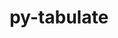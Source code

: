 ---
title: "py-tabulate"
layout: cache
categories: [package, develop]
meta: {"versions": ["0.8.9"], "compilers": ["gcc@=7.3.1", "gcc@=7.5.0"], "oss": ["amzn2", "ubuntu18.04"], "platforms": ["linux"], "targets": ["aarch64", "neoverse_n1", "x86_64", "x86_64_v3"], "stacks": ["aws-isc", "aws-isc-aarch64", "radiuss"], "num_specs": 59, "num_specs_by_stack": {"aws-isc-aarch64": 4, "aws-isc": 2, "radiuss": 53}}
spec_details: [{"hash": "lrxm5zmdpzyf2bdqq27h2lgytg6gaz5k", "compiler": "gcc@=7.3.1", "versions": ["0.8.9"], "os": "amzn2", "platform": "linux", "target": "aarch64", "variants": ["build_system=python_pip"], "stacks": ["aws-isc-aarch64"], "size": "-", "tarball": "https://binaries.spack.io/develop/build_cache/linux-amzn2-aarch64/gcc-7.3.1/py-tabulate-0.8.9/linux-amzn2-aarch64-gcc-7.3.1-py-tabulate-0.8.9-lrxm5zmdpzyf2bdqq27h2lgytg6gaz5k.spack"}, {"hash": "b2alljajeoo4e4fknupo64zytdklsklg", "compiler": "gcc@=7.3.1", "versions": ["0.8.9"], "os": "amzn2", "platform": "linux", "target": "aarch64", "variants": ["build_system=python_pip"], "stacks": ["aws-isc-aarch64"], "size": "-", "tarball": "https://binaries.spack.io/develop/build_cache/linux-amzn2-aarch64/gcc-7.3.1/py-tabulate-0.8.9/linux-amzn2-aarch64-gcc-7.3.1-py-tabulate-0.8.9-b2alljajeoo4e4fknupo64zytdklsklg.spack"}, {"hash": "zhjbua2dzfwanxkhlxy7opy2fzkf4omf", "compiler": "gcc@=7.3.1", "versions": ["0.8.9"], "os": "amzn2", "platform": "linux", "target": "neoverse_n1", "variants": ["build_system=python_pip"], "stacks": ["aws-isc-aarch64"], "size": "-", "tarball": "https://binaries.spack.io/develop/build_cache/linux-amzn2-neoverse_n1/gcc-7.3.1/py-tabulate-0.8.9/linux-amzn2-neoverse_n1-gcc-7.3.1-py-tabulate-0.8.9-zhjbua2dzfwanxkhlxy7opy2fzkf4omf.spack"}, {"hash": "snuur3kbphwn2xowkbpnngpchr5qz3wf", "compiler": "gcc@=7.3.1", "versions": ["0.8.9"], "os": "amzn2", "platform": "linux", "target": "neoverse_n1", "variants": ["build_system=python_pip"], "stacks": ["aws-isc-aarch64"], "size": "-", "tarball": "https://binaries.spack.io/develop/build_cache/linux-amzn2-neoverse_n1/gcc-7.3.1/py-tabulate-0.8.9/linux-amzn2-neoverse_n1-gcc-7.3.1-py-tabulate-0.8.9-snuur3kbphwn2xowkbpnngpchr5qz3wf.spack"}, {"hash": "5mr3orhqvqe7l63ympicihzv3nio5cir", "compiler": "gcc@=7.3.1", "versions": ["0.8.9"], "os": "amzn2", "platform": "linux", "target": "x86_64_v3", "variants": ["build_system=python_pip"], "stacks": ["aws-isc"], "size": "-", "tarball": "https://binaries.spack.io/develop/build_cache/linux-amzn2-x86_64_v3/gcc-7.3.1/py-tabulate-0.8.9/linux-amzn2-x86_64_v3-gcc-7.3.1-py-tabulate-0.8.9-5mr3orhqvqe7l63ympicihzv3nio5cir.spack"}, {"hash": "54a2wtaggcck7vcui5oyigt6nbttlvfz", "compiler": "gcc@=7.3.1", "versions": ["0.8.9"], "os": "amzn2", "platform": "linux", "target": "x86_64_v3", "variants": ["build_system=python_pip"], "stacks": ["aws-isc"], "size": "-", "tarball": "https://binaries.spack.io/develop/build_cache/linux-amzn2-x86_64_v3/gcc-7.3.1/py-tabulate-0.8.9/linux-amzn2-x86_64_v3-gcc-7.3.1-py-tabulate-0.8.9-54a2wtaggcck7vcui5oyigt6nbttlvfz.spack"}, {"hash": "qdezzzsxvhojn7ctv4f2toctxavwjbeb", "compiler": "gcc@=7.5.0", "versions": ["0.8.9"], "os": "ubuntu18.04", "platform": "linux", "target": "x86_64", "variants": [], "stacks": ["radiuss"], "size": "-", "tarball": "https://binaries.spack.io/develop/build_cache/linux-ubuntu18.04-x86_64/gcc-7.5.0/py-tabulate-0.8.9/linux-ubuntu18.04-x86_64-gcc-7.5.0-py-tabulate-0.8.9-qdezzzsxvhojn7ctv4f2toctxavwjbeb.spack"}, {"hash": "qzcqnt3gbdbji6rctfsmyu6xfefubnur", "compiler": "gcc@=7.5.0", "versions": ["0.8.9"], "os": "ubuntu18.04", "platform": "linux", "target": "x86_64", "variants": ["build_system=python_pip"], "stacks": ["radiuss"], "size": "-", "tarball": "https://binaries.spack.io/develop/build_cache/linux-ubuntu18.04-x86_64/gcc-7.5.0/py-tabulate-0.8.9/linux-ubuntu18.04-x86_64-gcc-7.5.0-py-tabulate-0.8.9-qzcqnt3gbdbji6rctfsmyu6xfefubnur.spack"}, {"hash": "3wytcopywpaul2buo3jdwo7zegflblhu", "compiler": "gcc@=7.5.0", "versions": ["0.8.9"], "os": "ubuntu18.04", "platform": "linux", "target": "x86_64", "variants": [], "stacks": ["radiuss"], "size": "-", "tarball": "https://binaries.spack.io/develop/build_cache/linux-ubuntu18.04-x86_64/gcc-7.5.0/py-tabulate-0.8.9/linux-ubuntu18.04-x86_64-gcc-7.5.0-py-tabulate-0.8.9-3wytcopywpaul2buo3jdwo7zegflblhu.spack"}, {"hash": "p2jigmj5kztg2vpnvsqvqj4vhhxmwb65", "compiler": "gcc@=7.5.0", "versions": ["0.8.9"], "os": "ubuntu18.04", "platform": "linux", "target": "x86_64", "variants": [], "stacks": ["radiuss"], "size": "-", "tarball": "https://binaries.spack.io/develop/build_cache/linux-ubuntu18.04-x86_64/gcc-7.5.0/py-tabulate-0.8.9/linux-ubuntu18.04-x86_64-gcc-7.5.0-py-tabulate-0.8.9-p2jigmj5kztg2vpnvsqvqj4vhhxmwb65.spack"}, {"hash": "jrj2s5oeg3xvsj3j5uzd67vep6l5pqbe", "compiler": "gcc@=7.5.0", "versions": ["0.8.9"], "os": "ubuntu18.04", "platform": "linux", "target": "x86_64", "variants": [], "stacks": ["radiuss"], "size": "-", "tarball": "https://binaries.spack.io/develop/build_cache/linux-ubuntu18.04-x86_64/gcc-7.5.0/py-tabulate-0.8.9/linux-ubuntu18.04-x86_64-gcc-7.5.0-py-tabulate-0.8.9-jrj2s5oeg3xvsj3j5uzd67vep6l5pqbe.spack"}, {"hash": "gou55c6kmzk4q53rrvht65pw5undvc4a", "compiler": "gcc@=7.5.0", "versions": ["0.8.9"], "os": "ubuntu18.04", "platform": "linux", "target": "x86_64", "variants": [], "stacks": ["radiuss"], "size": "-", "tarball": "https://binaries.spack.io/develop/build_cache/linux-ubuntu18.04-x86_64/gcc-7.5.0/py-tabulate-0.8.9/linux-ubuntu18.04-x86_64-gcc-7.5.0-py-tabulate-0.8.9-gou55c6kmzk4q53rrvht65pw5undvc4a.spack"}, {"hash": "7gfyxutv77ljvbvauz6q54psesrs5wpb", "compiler": "gcc@=7.5.0", "versions": ["0.8.9"], "os": "ubuntu18.04", "platform": "linux", "target": "x86_64", "variants": [], "stacks": ["radiuss"], "size": "-", "tarball": "https://binaries.spack.io/develop/build_cache/linux-ubuntu18.04-x86_64/gcc-7.5.0/py-tabulate-0.8.9/linux-ubuntu18.04-x86_64-gcc-7.5.0-py-tabulate-0.8.9-7gfyxutv77ljvbvauz6q54psesrs5wpb.spack"}, {"hash": "4slusctezx6xvbi7ytawubcn67cs3zhd", "compiler": "gcc@=7.5.0", "versions": ["0.8.9"], "os": "ubuntu18.04", "platform": "linux", "target": "x86_64", "variants": [], "stacks": ["radiuss"], "size": "-", "tarball": "https://binaries.spack.io/develop/build_cache/linux-ubuntu18.04-x86_64/gcc-7.5.0/py-tabulate-0.8.9/linux-ubuntu18.04-x86_64-gcc-7.5.0-py-tabulate-0.8.9-4slusctezx6xvbi7ytawubcn67cs3zhd.spack"}, {"hash": "wkmllp6w5wrzionytrlilrztaq6aaabl", "compiler": "gcc@=7.5.0", "versions": ["0.8.9"], "os": "ubuntu18.04", "platform": "linux", "target": "x86_64", "variants": [], "stacks": ["radiuss"], "size": "-", "tarball": "https://binaries.spack.io/develop/build_cache/linux-ubuntu18.04-x86_64/gcc-7.5.0/py-tabulate-0.8.9/linux-ubuntu18.04-x86_64-gcc-7.5.0-py-tabulate-0.8.9-wkmllp6w5wrzionytrlilrztaq6aaabl.spack"}, {"hash": "jb4verlab4uzhj25hepiqwumj3qq4f4i", "compiler": "gcc@=7.5.0", "versions": ["0.8.9"], "os": "ubuntu18.04", "platform": "linux", "target": "x86_64", "variants": [], "stacks": ["radiuss"], "size": "-", "tarball": "https://binaries.spack.io/develop/build_cache/linux-ubuntu18.04-x86_64/gcc-7.5.0/py-tabulate-0.8.9/linux-ubuntu18.04-x86_64-gcc-7.5.0-py-tabulate-0.8.9-jb4verlab4uzhj25hepiqwumj3qq4f4i.spack"}, {"hash": "tq3aku2xugap55hp5nei24enqwvjkn2v", "compiler": "gcc@=7.5.0", "versions": ["0.8.9"], "os": "ubuntu18.04", "platform": "linux", "target": "x86_64", "variants": [], "stacks": ["radiuss"], "size": "-", "tarball": "https://binaries.spack.io/develop/build_cache/linux-ubuntu18.04-x86_64/gcc-7.5.0/py-tabulate-0.8.9/linux-ubuntu18.04-x86_64-gcc-7.5.0-py-tabulate-0.8.9-tq3aku2xugap55hp5nei24enqwvjkn2v.spack"}, {"hash": "sqgxa2hr73qfmgzk3cybg7tgikyfueqh", "compiler": "gcc@=7.5.0", "versions": ["0.8.9"], "os": "ubuntu18.04", "platform": "linux", "target": "x86_64", "variants": [], "stacks": ["radiuss"], "size": "-", "tarball": "https://binaries.spack.io/develop/build_cache/linux-ubuntu18.04-x86_64/gcc-7.5.0/py-tabulate-0.8.9/linux-ubuntu18.04-x86_64-gcc-7.5.0-py-tabulate-0.8.9-sqgxa2hr73qfmgzk3cybg7tgikyfueqh.spack"}, {"hash": "zokvmn4aib555dwuts555clwzui5zgkh", "compiler": "gcc@=7.5.0", "versions": ["0.8.9"], "os": "ubuntu18.04", "platform": "linux", "target": "x86_64", "variants": [], "stacks": ["radiuss"], "size": "-", "tarball": "https://binaries.spack.io/develop/build_cache/linux-ubuntu18.04-x86_64/gcc-7.5.0/py-tabulate-0.8.9/linux-ubuntu18.04-x86_64-gcc-7.5.0-py-tabulate-0.8.9-zokvmn4aib555dwuts555clwzui5zgkh.spack"}, {"hash": "aqrnqzqemkdiyetotktamexu6y2z66wh", "compiler": "gcc@=7.5.0", "versions": ["0.8.9"], "os": "ubuntu18.04", "platform": "linux", "target": "x86_64", "variants": [], "stacks": ["radiuss"], "size": "-", "tarball": "https://binaries.spack.io/develop/build_cache/linux-ubuntu18.04-x86_64/gcc-7.5.0/py-tabulate-0.8.9/linux-ubuntu18.04-x86_64-gcc-7.5.0-py-tabulate-0.8.9-aqrnqzqemkdiyetotktamexu6y2z66wh.spack"}, {"hash": "huxzh7ooc2kgqudmbcij5w56u2txdzpo", "compiler": "gcc@=7.5.0", "versions": ["0.8.9"], "os": "ubuntu18.04", "platform": "linux", "target": "x86_64", "variants": [], "stacks": ["radiuss"], "size": "-", "tarball": "https://binaries.spack.io/develop/build_cache/linux-ubuntu18.04-x86_64/gcc-7.5.0/py-tabulate-0.8.9/linux-ubuntu18.04-x86_64-gcc-7.5.0-py-tabulate-0.8.9-huxzh7ooc2kgqudmbcij5w56u2txdzpo.spack"}, {"hash": "6gybyiy5hhr4d2mkqgxsvb23hhlevlkt", "compiler": "gcc@=7.5.0", "versions": ["0.8.9"], "os": "ubuntu18.04", "platform": "linux", "target": "x86_64", "variants": [], "stacks": ["radiuss"], "size": "-", "tarball": "https://binaries.spack.io/develop/build_cache/linux-ubuntu18.04-x86_64/gcc-7.5.0/py-tabulate-0.8.9/linux-ubuntu18.04-x86_64-gcc-7.5.0-py-tabulate-0.8.9-6gybyiy5hhr4d2mkqgxsvb23hhlevlkt.spack"}, {"hash": "xctzcdrcz6g2qd2a3nwagepp6sjf425j", "compiler": "gcc@=7.5.0", "versions": ["0.8.9"], "os": "ubuntu18.04", "platform": "linux", "target": "x86_64", "variants": [], "stacks": ["radiuss"], "size": "-", "tarball": "https://binaries.spack.io/develop/build_cache/linux-ubuntu18.04-x86_64/gcc-7.5.0/py-tabulate-0.8.9/linux-ubuntu18.04-x86_64-gcc-7.5.0-py-tabulate-0.8.9-xctzcdrcz6g2qd2a3nwagepp6sjf425j.spack"}, {"hash": "lhtuq222nknvr5g4ohvgl57ss42w377p", "compiler": "gcc@=7.5.0", "versions": ["0.8.9"], "os": "ubuntu18.04", "platform": "linux", "target": "x86_64", "variants": [], "stacks": ["radiuss"], "size": "-", "tarball": "https://binaries.spack.io/develop/build_cache/linux-ubuntu18.04-x86_64/gcc-7.5.0/py-tabulate-0.8.9/linux-ubuntu18.04-x86_64-gcc-7.5.0-py-tabulate-0.8.9-lhtuq222nknvr5g4ohvgl57ss42w377p.spack"}, {"hash": "av4ufpxpo4flapdytc5ctsvlh3f4cogq", "compiler": "gcc@=7.5.0", "versions": ["0.8.9"], "os": "ubuntu18.04", "platform": "linux", "target": "x86_64", "variants": [], "stacks": ["radiuss"], "size": "-", "tarball": "https://binaries.spack.io/develop/build_cache/linux-ubuntu18.04-x86_64/gcc-7.5.0/py-tabulate-0.8.9/linux-ubuntu18.04-x86_64-gcc-7.5.0-py-tabulate-0.8.9-av4ufpxpo4flapdytc5ctsvlh3f4cogq.spack"}, {"hash": "ggsm2ivqoimst4ve2vysjm7tc2swrw6s", "compiler": "gcc@=7.5.0", "versions": ["0.8.9"], "os": "ubuntu18.04", "platform": "linux", "target": "x86_64", "variants": [], "stacks": ["radiuss"], "size": "-", "tarball": "https://binaries.spack.io/develop/build_cache/linux-ubuntu18.04-x86_64/gcc-7.5.0/py-tabulate-0.8.9/linux-ubuntu18.04-x86_64-gcc-7.5.0-py-tabulate-0.8.9-ggsm2ivqoimst4ve2vysjm7tc2swrw6s.spack"}, {"hash": "3k2ufo5nozmek4vvtuw6hbgmhqn6gnt6", "compiler": "gcc@=7.5.0", "versions": ["0.8.9"], "os": "ubuntu18.04", "platform": "linux", "target": "x86_64", "variants": [], "stacks": ["radiuss"], "size": "-", "tarball": "https://binaries.spack.io/develop/build_cache/linux-ubuntu18.04-x86_64/gcc-7.5.0/py-tabulate-0.8.9/linux-ubuntu18.04-x86_64-gcc-7.5.0-py-tabulate-0.8.9-3k2ufo5nozmek4vvtuw6hbgmhqn6gnt6.spack"}, {"hash": "ey2pfkrhi5gv5bd6q6eh73hqkr25xoqq", "compiler": "gcc@=7.5.0", "versions": ["0.8.9"], "os": "ubuntu18.04", "platform": "linux", "target": "x86_64", "variants": [], "stacks": ["radiuss"], "size": "-", "tarball": "https://binaries.spack.io/develop/build_cache/linux-ubuntu18.04-x86_64/gcc-7.5.0/py-tabulate-0.8.9/linux-ubuntu18.04-x86_64-gcc-7.5.0-py-tabulate-0.8.9-ey2pfkrhi5gv5bd6q6eh73hqkr25xoqq.spack"}, {"hash": "o2nq7oo4wgmf2aqutwgr6rtymi2mkwnq", "compiler": "gcc@=7.5.0", "versions": ["0.8.9"], "os": "ubuntu18.04", "platform": "linux", "target": "x86_64", "variants": [], "stacks": ["radiuss"], "size": "-", "tarball": "https://binaries.spack.io/develop/build_cache/linux-ubuntu18.04-x86_64/gcc-7.5.0/py-tabulate-0.8.9/linux-ubuntu18.04-x86_64-gcc-7.5.0-py-tabulate-0.8.9-o2nq7oo4wgmf2aqutwgr6rtymi2mkwnq.spack"}, {"hash": "wjwcg2pap4zhlw53ai3mrfibjdsjh24d", "compiler": "gcc@=7.5.0", "versions": ["0.8.9"], "os": "ubuntu18.04", "platform": "linux", "target": "x86_64", "variants": ["build_system=python_pip"], "stacks": ["radiuss"], "size": "-", "tarball": "https://binaries.spack.io/develop/build_cache/linux-ubuntu18.04-x86_64/gcc-7.5.0/py-tabulate-0.8.9/linux-ubuntu18.04-x86_64-gcc-7.5.0-py-tabulate-0.8.9-wjwcg2pap4zhlw53ai3mrfibjdsjh24d.spack"}, {"hash": "bzlpp4nubgxoy7wgzud4nt6xhwnlcy6r", "compiler": "gcc@=7.5.0", "versions": ["0.8.9"], "os": "ubuntu18.04", "platform": "linux", "target": "x86_64", "variants": [], "stacks": ["radiuss"], "size": "-", "tarball": "https://binaries.spack.io/develop/build_cache/linux-ubuntu18.04-x86_64/gcc-7.5.0/py-tabulate-0.8.9/linux-ubuntu18.04-x86_64-gcc-7.5.0-py-tabulate-0.8.9-bzlpp4nubgxoy7wgzud4nt6xhwnlcy6r.spack"}, {"hash": "5knvzvw4tymwujoegg7unvk4zpdddyn6", "compiler": "gcc@=7.5.0", "versions": ["0.8.9"], "os": "ubuntu18.04", "platform": "linux", "target": "x86_64", "variants": [], "stacks": ["radiuss"], "size": "-", "tarball": "https://binaries.spack.io/develop/build_cache/linux-ubuntu18.04-x86_64/gcc-7.5.0/py-tabulate-0.8.9/linux-ubuntu18.04-x86_64-gcc-7.5.0-py-tabulate-0.8.9-5knvzvw4tymwujoegg7unvk4zpdddyn6.spack"}, {"hash": "nr5as7wkmbyqrydrablj27jmuv3uu65v", "compiler": "gcc@=7.5.0", "versions": ["0.8.9"], "os": "ubuntu18.04", "platform": "linux", "target": "x86_64", "variants": [], "stacks": ["radiuss"], "size": "-", "tarball": "https://binaries.spack.io/develop/build_cache/linux-ubuntu18.04-x86_64/gcc-7.5.0/py-tabulate-0.8.9/linux-ubuntu18.04-x86_64-gcc-7.5.0-py-tabulate-0.8.9-nr5as7wkmbyqrydrablj27jmuv3uu65v.spack"}, {"hash": "aevia2iwqqhlmf675me57qwehqrfnkdm", "compiler": "gcc@=7.5.0", "versions": ["0.8.9"], "os": "ubuntu18.04", "platform": "linux", "target": "x86_64", "variants": ["build_system=python_pip"], "stacks": ["radiuss"], "size": "-", "tarball": "https://binaries.spack.io/develop/build_cache/linux-ubuntu18.04-x86_64/gcc-7.5.0/py-tabulate-0.8.9/linux-ubuntu18.04-x86_64-gcc-7.5.0-py-tabulate-0.8.9-aevia2iwqqhlmf675me57qwehqrfnkdm.spack"}, {"hash": "pyabq7zxqgk7ppmzqqaye25buseuzoax", "compiler": "gcc@=7.5.0", "versions": ["0.8.9"], "os": "ubuntu18.04", "platform": "linux", "target": "x86_64", "variants": [], "stacks": ["radiuss"], "size": "-", "tarball": "https://binaries.spack.io/develop/build_cache/linux-ubuntu18.04-x86_64/gcc-7.5.0/py-tabulate-0.8.9/linux-ubuntu18.04-x86_64-gcc-7.5.0-py-tabulate-0.8.9-pyabq7zxqgk7ppmzqqaye25buseuzoax.spack"}, {"hash": "crn2x6mvjw3w3rlauvjrnqgaw5p25ncq", "compiler": "gcc@=7.5.0", "versions": ["0.8.9"], "os": "ubuntu18.04", "platform": "linux", "target": "x86_64", "variants": [], "stacks": ["radiuss"], "size": "-", "tarball": "https://binaries.spack.io/develop/build_cache/linux-ubuntu18.04-x86_64/gcc-7.5.0/py-tabulate-0.8.9/linux-ubuntu18.04-x86_64-gcc-7.5.0-py-tabulate-0.8.9-crn2x6mvjw3w3rlauvjrnqgaw5p25ncq.spack"}, {"hash": "pt6ecobqpn2yvzs3gg3hextqk65c2rdb", "compiler": "gcc@=7.5.0", "versions": ["0.8.9"], "os": "ubuntu18.04", "platform": "linux", "target": "x86_64", "variants": [], "stacks": ["radiuss"], "size": "-", "tarball": "https://binaries.spack.io/develop/build_cache/linux-ubuntu18.04-x86_64/gcc-7.5.0/py-tabulate-0.8.9/linux-ubuntu18.04-x86_64-gcc-7.5.0-py-tabulate-0.8.9-pt6ecobqpn2yvzs3gg3hextqk65c2rdb.spack"}, {"hash": "5flj3eifapupo5xcivglgwp67djpqebi", "compiler": "gcc@=7.5.0", "versions": ["0.8.9"], "os": "ubuntu18.04", "platform": "linux", "target": "x86_64", "variants": [], "stacks": ["radiuss"], "size": "-", "tarball": "https://binaries.spack.io/develop/build_cache/linux-ubuntu18.04-x86_64/gcc-7.5.0/py-tabulate-0.8.9/linux-ubuntu18.04-x86_64-gcc-7.5.0-py-tabulate-0.8.9-5flj3eifapupo5xcivglgwp67djpqebi.spack"}, {"hash": "e6vxa667uqrpt4vz6td72ximdvx25w7h", "compiler": "gcc@=7.5.0", "versions": ["0.8.9"], "os": "ubuntu18.04", "platform": "linux", "target": "x86_64", "variants": ["build_system=python_pip"], "stacks": ["radiuss"], "size": "-", "tarball": "https://binaries.spack.io/develop/build_cache/linux-ubuntu18.04-x86_64/gcc-7.5.0/py-tabulate-0.8.9/linux-ubuntu18.04-x86_64-gcc-7.5.0-py-tabulate-0.8.9-e6vxa667uqrpt4vz6td72ximdvx25w7h.spack"}, {"hash": "ntg4n5z34r7mzgpoxrs3i2j3g4wzbbyb", "compiler": "gcc@=7.5.0", "versions": ["0.8.9"], "os": "ubuntu18.04", "platform": "linux", "target": "x86_64", "variants": ["build_system=python_pip"], "stacks": ["radiuss"], "size": "-", "tarball": "https://binaries.spack.io/develop/build_cache/linux-ubuntu18.04-x86_64/gcc-7.5.0/py-tabulate-0.8.9/linux-ubuntu18.04-x86_64-gcc-7.5.0-py-tabulate-0.8.9-ntg4n5z34r7mzgpoxrs3i2j3g4wzbbyb.spack"}, {"hash": "mpqq26fcb3wl4mm6lxohxiqjyjpp2k3g", "compiler": "gcc@=7.5.0", "versions": ["0.8.9"], "os": "ubuntu18.04", "platform": "linux", "target": "x86_64", "variants": [], "stacks": ["radiuss"], "size": "-", "tarball": "https://binaries.spack.io/develop/build_cache/linux-ubuntu18.04-x86_64/gcc-7.5.0/py-tabulate-0.8.9/linux-ubuntu18.04-x86_64-gcc-7.5.0-py-tabulate-0.8.9-mpqq26fcb3wl4mm6lxohxiqjyjpp2k3g.spack"}, {"hash": "xopvidffarta37rtjyi73jo3p5z47zhf", "compiler": "gcc@=7.5.0", "versions": ["0.8.9"], "os": "ubuntu18.04", "platform": "linux", "target": "x86_64", "variants": [], "stacks": ["radiuss"], "size": "-", "tarball": "https://binaries.spack.io/develop/build_cache/linux-ubuntu18.04-x86_64/gcc-7.5.0/py-tabulate-0.8.9/linux-ubuntu18.04-x86_64-gcc-7.5.0-py-tabulate-0.8.9-xopvidffarta37rtjyi73jo3p5z47zhf.spack"}, {"hash": "2h2dz4exrjhsrkk4c7vkfametnok2csc", "compiler": "gcc@=7.5.0", "versions": ["0.8.9"], "os": "ubuntu18.04", "platform": "linux", "target": "x86_64", "variants": [], "stacks": ["radiuss"], "size": "-", "tarball": "https://binaries.spack.io/develop/build_cache/linux-ubuntu18.04-x86_64/gcc-7.5.0/py-tabulate-0.8.9/linux-ubuntu18.04-x86_64-gcc-7.5.0-py-tabulate-0.8.9-2h2dz4exrjhsrkk4c7vkfametnok2csc.spack"}, {"hash": "drungvxrarputcrbs5c4lnihigwhwfxz", "compiler": "gcc@=7.5.0", "versions": ["0.8.9"], "os": "ubuntu18.04", "platform": "linux", "target": "x86_64", "variants": ["build_system=python_pip"], "stacks": ["radiuss"], "size": "-", "tarball": "https://binaries.spack.io/develop/build_cache/linux-ubuntu18.04-x86_64/gcc-7.5.0/py-tabulate-0.8.9/linux-ubuntu18.04-x86_64-gcc-7.5.0-py-tabulate-0.8.9-drungvxrarputcrbs5c4lnihigwhwfxz.spack"}, {"hash": "lzwtab47yj3e2gdsfsthbzwkageb2yhw", "compiler": "gcc@=7.5.0", "versions": ["0.8.9"], "os": "ubuntu18.04", "platform": "linux", "target": "x86_64", "variants": [], "stacks": ["radiuss"], "size": "-", "tarball": "https://binaries.spack.io/develop/build_cache/linux-ubuntu18.04-x86_64/gcc-7.5.0/py-tabulate-0.8.9/linux-ubuntu18.04-x86_64-gcc-7.5.0-py-tabulate-0.8.9-lzwtab47yj3e2gdsfsthbzwkageb2yhw.spack"}, {"hash": "66kqiurj3x4dnberh3s4xbf4yymolb2f", "compiler": "gcc@=7.5.0", "versions": ["0.8.9"], "os": "ubuntu18.04", "platform": "linux", "target": "x86_64", "variants": ["build_system=python_pip"], "stacks": ["radiuss"], "size": "-", "tarball": "https://binaries.spack.io/develop/build_cache/linux-ubuntu18.04-x86_64/gcc-7.5.0/py-tabulate-0.8.9/linux-ubuntu18.04-x86_64-gcc-7.5.0-py-tabulate-0.8.9-66kqiurj3x4dnberh3s4xbf4yymolb2f.spack"}, {"hash": "7cqf63rhf2g2xefzcsoqdrvc2gt2vq6n", "compiler": "gcc@=7.5.0", "versions": ["0.8.9"], "os": "ubuntu18.04", "platform": "linux", "target": "x86_64_v3", "variants": ["build_system=python_pip"], "stacks": ["radiuss"], "size": "-", "tarball": "https://binaries.spack.io/develop/build_cache/linux-ubuntu18.04-x86_64_v3/gcc-7.5.0/py-tabulate-0.8.9/linux-ubuntu18.04-x86_64_v3-gcc-7.5.0-py-tabulate-0.8.9-7cqf63rhf2g2xefzcsoqdrvc2gt2vq6n.spack"}, {"hash": "7mnehhcvsri2wpx7bwtgw6t3ox5ohscb", "compiler": "gcc@=7.5.0", "versions": ["0.8.9"], "os": "ubuntu18.04", "platform": "linux", "target": "x86_64_v3", "variants": ["build_system=python_pip"], "stacks": ["radiuss"], "size": "-", "tarball": "https://binaries.spack.io/develop/build_cache/linux-ubuntu18.04-x86_64_v3/gcc-7.5.0/py-tabulate-0.8.9/linux-ubuntu18.04-x86_64_v3-gcc-7.5.0-py-tabulate-0.8.9-7mnehhcvsri2wpx7bwtgw6t3ox5ohscb.spack"}, {"hash": "b5kpakvyh3hyih2v2fg3hxfaml4hckxf", "compiler": "gcc@=7.5.0", "versions": ["0.8.9"], "os": "ubuntu18.04", "platform": "linux", "target": "x86_64_v3", "variants": ["build_system=python_pip"], "stacks": ["radiuss"], "size": "-", "tarball": "https://binaries.spack.io/develop/build_cache/linux-ubuntu18.04-x86_64_v3/gcc-7.5.0/py-tabulate-0.8.9/linux-ubuntu18.04-x86_64_v3-gcc-7.5.0-py-tabulate-0.8.9-b5kpakvyh3hyih2v2fg3hxfaml4hckxf.spack"}, {"hash": "tmsnevdjlk7jjligwponthrc52y6vnys", "compiler": "gcc@=7.5.0", "versions": ["0.8.9"], "os": "ubuntu18.04", "platform": "linux", "target": "x86_64_v3", "variants": ["build_system=python_pip"], "stacks": ["radiuss"], "size": "-", "tarball": "https://binaries.spack.io/develop/build_cache/linux-ubuntu18.04-x86_64_v3/gcc-7.5.0/py-tabulate-0.8.9/linux-ubuntu18.04-x86_64_v3-gcc-7.5.0-py-tabulate-0.8.9-tmsnevdjlk7jjligwponthrc52y6vnys.spack"}, {"hash": "vwrbbanxjdbvc7koqepedygd2f3ytcmh", "compiler": "gcc@=7.5.0", "versions": ["0.8.9"], "os": "ubuntu18.04", "platform": "linux", "target": "x86_64_v3", "variants": ["build_system=python_pip"], "stacks": ["radiuss"], "size": "-", "tarball": "https://binaries.spack.io/develop/build_cache/linux-ubuntu18.04-x86_64_v3/gcc-7.5.0/py-tabulate-0.8.9/linux-ubuntu18.04-x86_64_v3-gcc-7.5.0-py-tabulate-0.8.9-vwrbbanxjdbvc7koqepedygd2f3ytcmh.spack"}, {"hash": "sq2fymndvsnclhecchrzj7tbm63z5sel", "compiler": "gcc@=7.5.0", "versions": ["0.8.9"], "os": "ubuntu18.04", "platform": "linux", "target": "x86_64_v3", "variants": ["build_system=python_pip"], "stacks": ["radiuss"], "size": "-", "tarball": "https://binaries.spack.io/develop/build_cache/linux-ubuntu18.04-x86_64_v3/gcc-7.5.0/py-tabulate-0.8.9/linux-ubuntu18.04-x86_64_v3-gcc-7.5.0-py-tabulate-0.8.9-sq2fymndvsnclhecchrzj7tbm63z5sel.spack"}, {"hash": "c5iy5pzty34f7fqnppjnroibydsynp6w", "compiler": "gcc@=7.5.0", "versions": ["0.8.9"], "os": "ubuntu18.04", "platform": "linux", "target": "x86_64_v3", "variants": ["build_system=python_pip"], "stacks": ["radiuss"], "size": "-", "tarball": "https://binaries.spack.io/develop/build_cache/linux-ubuntu18.04-x86_64_v3/gcc-7.5.0/py-tabulate-0.8.9/linux-ubuntu18.04-x86_64_v3-gcc-7.5.0-py-tabulate-0.8.9-c5iy5pzty34f7fqnppjnroibydsynp6w.spack"}, {"hash": "iwjqv2zum4pxhqcl3mhva35lw5u67k45", "compiler": "gcc@=7.5.0", "versions": ["0.8.9"], "os": "ubuntu18.04", "platform": "linux", "target": "x86_64_v3", "variants": ["build_system=python_pip"], "stacks": ["radiuss"], "size": "-", "tarball": "https://binaries.spack.io/develop/build_cache/linux-ubuntu18.04-x86_64_v3/gcc-7.5.0/py-tabulate-0.8.9/linux-ubuntu18.04-x86_64_v3-gcc-7.5.0-py-tabulate-0.8.9-iwjqv2zum4pxhqcl3mhva35lw5u67k45.spack"}, {"hash": "dar5kqvmtf5hebs4pzps6dvu7hghqwm6", "compiler": "gcc@=7.5.0", "versions": ["0.8.9"], "os": "ubuntu18.04", "platform": "linux", "target": "x86_64_v3", "variants": ["build_system=python_pip"], "stacks": ["radiuss"], "size": "-", "tarball": "https://binaries.spack.io/develop/build_cache/linux-ubuntu18.04-x86_64_v3/gcc-7.5.0/py-tabulate-0.8.9/linux-ubuntu18.04-x86_64_v3-gcc-7.5.0-py-tabulate-0.8.9-dar5kqvmtf5hebs4pzps6dvu7hghqwm6.spack"}, {"hash": "xlzql5jaop7vxq5n6w55fmwlf7x33hee", "compiler": "gcc@=7.5.0", "versions": ["0.8.9"], "os": "ubuntu18.04", "platform": "linux", "target": "x86_64_v3", "variants": ["build_system=python_pip"], "stacks": ["radiuss"], "size": "-", "tarball": "https://binaries.spack.io/develop/build_cache/linux-ubuntu18.04-x86_64_v3/gcc-7.5.0/py-tabulate-0.8.9/linux-ubuntu18.04-x86_64_v3-gcc-7.5.0-py-tabulate-0.8.9-xlzql5jaop7vxq5n6w55fmwlf7x33hee.spack"}, {"hash": "ugb6co5r55jt6i5xx4mzse4ytvmmvx6z", "compiler": "gcc@=7.5.0", "versions": ["0.8.9"], "os": "ubuntu18.04", "platform": "linux", "target": "x86_64_v3", "variants": ["build_system=python_pip"], "stacks": ["radiuss"], "size": "-", "tarball": "https://binaries.spack.io/develop/build_cache/linux-ubuntu18.04-x86_64_v3/gcc-7.5.0/py-tabulate-0.8.9/linux-ubuntu18.04-x86_64_v3-gcc-7.5.0-py-tabulate-0.8.9-ugb6co5r55jt6i5xx4mzse4ytvmmvx6z.spack"}, {"hash": "milgmzvqtagezxguuiuheadf4aax5v3o", "compiler": "gcc@=7.5.0", "versions": ["0.8.9"], "os": "ubuntu18.04", "platform": "linux", "target": "x86_64_v3", "variants": ["build_system=python_pip"], "stacks": ["radiuss"], "size": "-", "tarball": "https://binaries.spack.io/develop/build_cache/linux-ubuntu18.04-x86_64_v3/gcc-7.5.0/py-tabulate-0.8.9/linux-ubuntu18.04-x86_64_v3-gcc-7.5.0-py-tabulate-0.8.9-milgmzvqtagezxguuiuheadf4aax5v3o.spack"}, {"hash": "as3iaxfgdhtk35b53v4y2p3bxltpbbhy", "compiler": "gcc@=7.5.0", "versions": ["0.8.9"], "os": "ubuntu18.04", "platform": "linux", "target": "x86_64_v3", "variants": ["build_system=python_pip"], "stacks": ["radiuss"], "size": "-", "tarball": "https://binaries.spack.io/develop/build_cache/linux-ubuntu18.04-x86_64_v3/gcc-7.5.0/py-tabulate-0.8.9/linux-ubuntu18.04-x86_64_v3-gcc-7.5.0-py-tabulate-0.8.9-as3iaxfgdhtk35b53v4y2p3bxltpbbhy.spack"}]
---
